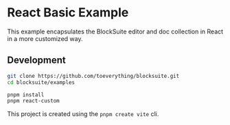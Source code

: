 # React Basic Example

This example encapsulates the BlockSuite editor and doc collection in React in a more customized way.

## Development

```sh
git clone https://github.com/toeverything/blocksuite.git
cd blocksuite/examples

pnpm install
pnpm react-custom
```

This project is created using the `pnpm create vite` cli.
